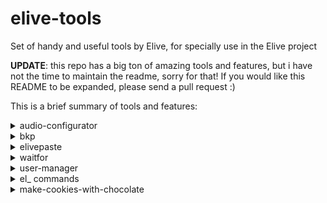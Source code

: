 elive-tools
===========

Set of handy and useful tools by Elive, for specially use in the Elive project

**UPDATE**: this repo has a big ton of amazing tools and features, but i have not the time to maintain the readme, sorry for that! If you would like this README to be expanded, please send a pull request :) 

This is a brief summary of tools and features:

<details><summary>audio-configurator</summary>

It let's you to configure and use a specific alsa card (yes, really!)

</details>
<details>
<summary>bkp</summary>

One of the most AMAZING tools ever made, extremely handy. It saves "states" of your actual working directories, being able to recover them, to make a diff, or to visualize differences and merge them. It even creates a separated working dir if you want to run "make" or doing massive changes just for test. Yes, it's similar to git, but the main goals of this tool are:
  * idependent
  * fast
  * handy

TODO for Thanatermesis : Here add the full documentation for bkp!

</details>
<details>
<summary>elivepaste</summary>

elivepaste
A small tool for using pastebin and sending the link to the elive channels

Run elivepaste on a text file; it will be uploaded to a service similar to pastebin, and will give you the link.

</details>

<details><summary>waitfor</summary>

Let's say you have a workflow where normally you would run `rebuild-packages && rebuild-iso`. Oh no - you accidentally forgot the `&& rebuild-iso`, and you don't want to kill the process since then it'd have to restart! waitfor is designed for this use-case. It blocks the shell until a process you specify exits! You use it like so: `waitfor <process_to_wait_for> && <second_command>`

</details>

<details><summary>user-manager</summary>

The tool to create users in Elive, it is meant to include all the user-creation features. Simply run the command and voilà!

</details>

<details><summary>el_ commands</summary>

In your terminal, enter `el_` and press TAB. You now have a list of commands that can **power up your shell, especially your scripts**! Elive uses them for most of its shell scripts. It can be very helpful.

</details>

<details><summary>make-cookies-with-chocolate</summary>

A tool for making delicious cookies, using a protocol similar to [HTCPCP](https://en.wikipedia.org/wiki/Hyper_Text_Coffee_Pot_Control_Protocol)

Well, I'm joking, of course, but you can add it :)

</details>
